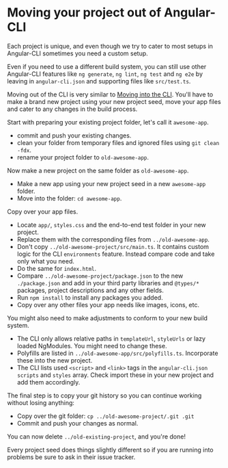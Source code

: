 # Moving your project out of Angular-CLI

Each project is unique, and even though we try to cater to most setups in Angular-CLI sometimes
you need a custom setup.

Even if you need to use a different build system, you can still use other Angular-CLI features
like `ng generate`, `ng lint`, `ng test` and `ng e2e` by leaving in `angular-cli.json` and
supporting files like `src/test.ts`.

Moving out of the CLI is very similar to [Moving into the CLI](moving-into-the-cli).
You'll have to make a brand new project using your new project seed, move your app files and
cater to any changes in the build process.

Start with preparing your existing project folder, let's call it `awesome-app`.
- commit and push your existing changes.
- clean your folder from temporary files and ignored files using `git clean -fdx`.
- rename your project folder to `old-awesome-app`.

Now make a new project on the same folder as `old-awesome-app`.
- Make a new app using your new project seed in a new `awesome-app` folder.
- Move into the folder: `cd awesome-app`.

Copy over your app files.
- Locate `app/`, `styles.css` and the end-to-end test folder in your new project.
- Replace them with the corresponding files from `../old-awesome-app`.
- Don't copy `../old-awesome-project/src/main.ts`. It contains custom logic for the CLI
`environments` feature. Instead compare code and take only what you need.
- Do the same for `index.html`.
- Compare `../old-awesome-project/package.json` to the new `./package.json` and add in your
third party libraries and `@types/*` packages, project descriptions and any other fields.
- Run `npm install` to install any packages you added.
- Copy over any other files your app needs like images, icons, etc.

You might also need to make adjustments to conform to your new build system.
- The CLI only allows relative paths in `templateUrl`, `styleUrls` or lazy loaded NgModules.
You might need to change these.
- Polyfills are listed in `../old-awesome-app/src/polyfills.ts`. Incorporate these into the new
project.
- The CLI lists used `<script>` and `<link>` tags in the `angular-cli.json` `scripts`
and `styles` array. Check import these in your new project and add them accordingly.

The final step is to copy your git history so you can continue working without losing anything:
- Copy over the git folder: `cp ../old-awesome-project/.git .git`
- Commit and push your changes as normal.

You can now delete `../old-existing-project`, and you're done!

Every project seed does things slightly different so if you are running into problems be sure
to ask in their issue tracker.
